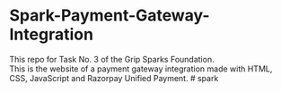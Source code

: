 # Spark-Payment-Gateway-Integration

This repo for Task No. 3 of the Grip Sparks Foundation. <br>
This is the website of a payment gateway integration made with HTML, CSS, JavaScript and Razorpay Unified Payment.
#   s p a r k  
 